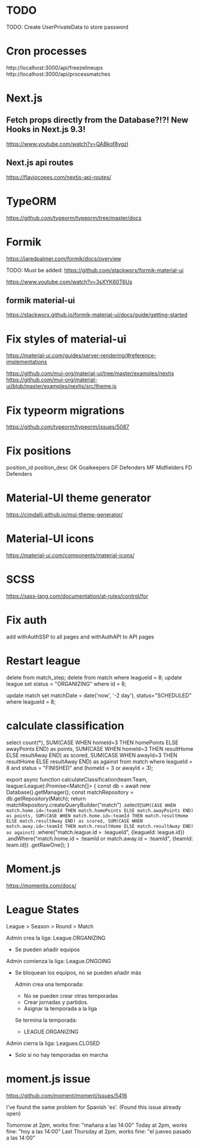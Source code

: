 

# TODO

TODO: Create UserPrivateData to store password

# Cron processes

http://localhost:3000/api/freezelineups
http://localhost:3000/api/processmatches


# Next.js

## Fetch props directly from the Database?!?! New Hooks in Next.js 9.3!

https://www.youtube.com/watch?v=QABkof8ygzI

## Next.js api routes

https://flaviocopes.com/nextjs-api-routes/

# TypeORM

https://github.com/typeorm/typeorm/tree/master/docs

# Formik

https://jaredpalmer.com/formik/docs/overview

TODO: Must be added: https://github.com/stackworx/formik-material-ui

https://www.youtube.com/watch?v=3sXYK60T6Us

## formik material-ui

https://stackworx.github.io/formik-material-ui/docs/guide/getting-started

# Fix styles of material-ui

https://material-ui.com/guides/server-rendering/#reference-implementations

https://github.com/mui-org/material-ui/tree/master/examples/nextjs
https://github.com/mui-org/material-ui/blob/master/examples/nextjs/src/theme.js

# Fix typeorm migrations

https://github.com/typeorm/typeorm/issues/5087

# Fix positions

position_id 	position_desc
GK 	Goalkeepers
DF 	Defenders
MF 	Midfielders
FD 	Defenders



# Material-UI theme generator

https://cimdalli.github.io/mui-theme-generator/


# Material-UI icons

https://material-ui.com/components/material-icons/


# SCSS

https://sass-lang.com/documentation/at-rules/control/for


# Fix auth

add withAuthSSP to all pages
and withAuthAPI to API pages

# Restart league

delete from match_step;
delete from match where leagueId = 8;
update league set status = "ORGANIZING" where id = 8;

update match set matchDate = date('now', '-2 day'), status="SCHEDULED" where leagueId = 8;

# calculate classification

select
count(*),
SUM(CASE WHEN homeId=3 THEN homePoints ELSE awayPoints END) as points, 
SUM(CASE WHEN homeId=3 THEN resultHome ELSE resultAway END) as scored, 
SUM(CASE WHEN awayId=3 THEN resultHome ELSE resultAway END) as against
from match
where leagueId = 8
and status = "FINISHED"
and (homeId = 3 or awayId = 3);

export async function calculateClassification(team:Team, league:League):Promise<Match[]> {
    const db = await new Database().getManager();
    const matchRepository = db.getRepository(Match);
    return matchRepository.createQueryBuilder("match")
        .select(`
            SUM(CASE WHEN match.home.id=:teamId THEN match.homePoints ELSE match.awayPoints END) as points,
            SUM(CASE WHEN match.home.id=:teamId THEN match.resultHome ELSE match.resultAway END) as scored,
            SUM(CASE WHEN match.away.id=:teamId THEN match.resultHome ELSE match.resultAway END) as against
        `)
        .where("match.league.id = :leagueId", {leagueId: league.id})
        .andWhere("match.home.id = :teamId or match.away.id = :teamId", {teamId: team.id})
        .getRawOne();
}


# Moment.js

https://momentjs.com/docs/


# League States

League > Season > Round > Match

Admin crea la liga:
League.ORGANIZING
- Se pueden añadir equipos


Admin comienza la liga:
League.ONGOING
- Se bloquean los equipos, no se pueden añadir más


    Admin crea una temporada:
    - No se pueden crear otras temporadas
    - Crear jornadas y partidos.
    - Asignar la temporada a la liga

    Se termina la temporada:
    - LEAGUE.ORGANIZING

Admin cierra la liga:
Leagues.CLOSED
- Solo si no hay temporadas en marcha


# moment.js issue

https://github.com/moment/moment/issues/5416

I've found the same problem for Spanish 'es'. (Found this issue already open)

Tomorrow at 2pm, works fine: "mañana a las 14:00"
Today at 2pm, works fine: "hoy a las 14:00"
Last Thursday at 2pm, works fine: "el jueves pasado a las 14:00"

